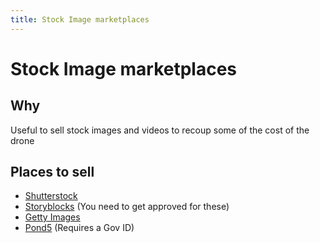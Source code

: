 ```yaml
---
title: Stock Image marketplaces
---
```


# Stock Image marketplaces

## Why

Useful to sell stock images and videos to recoup some of the cost of the drone

## Places to sell

* [Shutterstock](https://submit.shutterstock.com/en/dashboard)
* [Storyblocks](https://contribute.storyblocks.com) (You need to get approved for these)
* [Getty Images](https://www.gettyimages.co.uk/workwithus)
* [Pond5](https://contributor.pond5.com) (Requires a Gov ID)